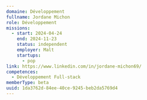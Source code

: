 ```yaml
---
domaine: Développement
fullname: Jordane Michon
role: Développement
missions:
  - start: 2024-04-24
    end: 2024-11-23
    status: independent
    employer: Malt
    startups:
      - pop
link: https://www.linkedin.com/in/jordane-michon69/
competences:
  - Développement Full-stack
memberType: beta
uuid: 1da3762d-84ee-40ce-9245-beb2da5769d4
---
```

